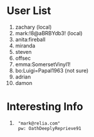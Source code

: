# User List
1. zachary (local)
2. mark:!8@aBRBYdb3! (local)
3. anita:fireball
4. miranda
5. steven
6. offsec
7. emma:SomersetVinyl1!
8. bo:Luigi=Papal1963 (not sure)
9. adrian
10. damon

# Interesting Info
1. ```
    "mark@relia.com" 
    pw: OathDeeplyReprieve91
    ```